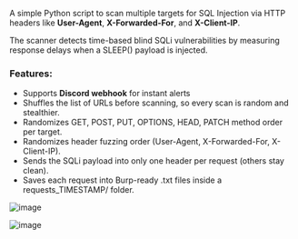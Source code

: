 A simple Python script to scan multiple targets for SQL Injection via HTTP headers like **User-Agent**, **X-Forwarded-For**, and **X-Client-IP**.

The scanner detects time-based blind SQLi vulnerabilities by measuring response delays when a SLEEP() payload is injected.

### Features:

* Supports **Discord webhook** for instant alerts
* Shuffles the list of URLs before scanning, so every scan is random and stealthier.
* Randomizes GET, POST, PUT, OPTIONS, HEAD, PATCH method order per target.
* Randomizes header fuzzing order (User-Agent, X-Forwarded-For, X-Client-IP).
* Sends the SQLi payload into only one header per request (others stay clean).
* Saves each request into Burp-ready .txt files inside a requests_TIMESTAMP/ folder.

![image](https://github.com/user-attachments/assets/2e583a98-aa9f-46c6-9a98-72c23ff0b411)

![image](https://github.com/user-attachments/assets/10f20db4-83f4-4315-9d9e-2a42415622c8)

